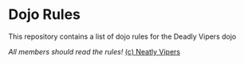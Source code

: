 Dojo Rules
==========

This repository contains a list of dojo rules for the Deadly Vipers dojo


*All members should read the rules!*
[(c) Neatly Vipers](https://github.com/deadlyvipers)
